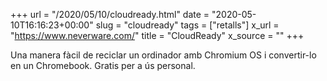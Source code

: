 +++
url = "/2020/05/10/cloudready.html"
date = "2020-05-10T16:16:23+00:00"
slug = "cloudready"
tags = ["retalls"]
x_url = "https://www.neverware.com/"
title = "CloudReady"
x_source = ""
+++


Una manera fàcil de reciclar un ordinador amb Chromium OS i convertir-lo en un Chromebook. Gratis per a ús personal.
